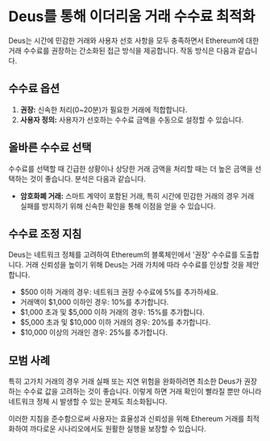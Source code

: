 # Deus를 통해 이더리움 거래 수수료 최적화

Deus는 시간에 민감한 거래와 사용자 선호 사항을 모두 충족하면서 Ethereum에 대한 거래 수수료를 권장하는 간소화된 접근 방식을 제공합니다. 작동 방식은 다음과 같습니다.

## 수수료 옵션

1. **권장:** 신속한 처리(0~20분)가 필요한 거래에 적합합니다.
2. **사용자 정의:** 사용자가 선호하는 수수료 금액을 수동으로 설정할 수 있습니다.

## 올바른 수수료 선택

수수료를 선택할 때 긴급한 상황이나 상당한 거래 금액을 처리할 때는 더 높은 금액을 선택하는 것이 좋습니다. 분석은 다음과 같습니다.

- **암호화폐 거래:** 스마트 계약이 포함된 거래, 특히 시간에 민감한 거래의 경우 거래 실패를 방지하기 위해 신속한 확인을 통해 이점을 얻을 수 있습니다.

## 수수료 조정 지침

Deus는 네트워크 정체를 고려하여 Ethereum의 블록체인에서 '권장' 수수료를 도출합니다. 거래 신뢰성을 높이기 위해 Deus는 거래 가치에 따라 수수료를 인상할 것을 제안합니다.

- $500 이하 거래의 경우: 네트워크 권장 수수료에 5%를 추가하세요.
- 거래액이 $1,000 이하인 경우: 10%를 추가합니다.
- $1,000 초과 및 $5,000 이하 거래의 경우: 15%를 추가합니다.
- $5,000 초과 및 $10,000 이하 거래의 경우: 20%를 추가합니다.
- $10,000 이상의 거래인 경우: 25%를 추가합니다.

## 모범 사례

특히 고가치 거래의 경우 거래 실패 또는 지연 위험을 완화하려면 최소한 Deus가 권장하는 수수료 값을 고려하는 것이 좋습니다. 이렇게 하면 거래 확인이 빨라질 뿐만 아니라 네트워크 정체 시 발생할 수 있는 문제도 최소화됩니다.

이러한 지침을 준수함으로써 사용자는 효율성과 신뢰성을 위해 Ethereum 거래를 최적화하여 까다로운 시나리오에서도 원활한 실행을 보장할 수 있습니다.